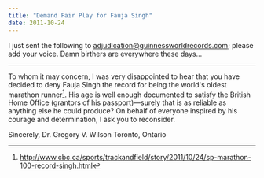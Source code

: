 ```yaml
---
title: "Demand Fair Play for Fauja Singh"
date: 2011-10-24
---
```

I just sent the following to adjudication@guinnessworldrecords.com; please add your voice.
Damn birthers are everywhere these days…

<hr />

To whom it may concern,
I was very disappointed to hear that you have decided to deny Fauja Singh the record for being the world's oldest marathon runner[^1].  His age is well enough documented to satisfy the British Home Office (grantors of his passport)—surely that is as reliable as anything else he could produce?  On behalf of everyone inspired by his courage and determination, I ask you to reconsider.

Sincerely,
Dr. Gregory V. Wilson
Toronto, Ontario

[^1]: <a href="http://www.cbc.ca/sports/trackandfield/story/2011/10/24/sp-marathon-100-record-singh.html">http://www.cbc.ca/sports/trackandfield/story/2011/10/24/sp-marathon-100-record-singh.html</a>
